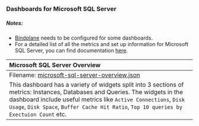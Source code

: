 ### Dashboards for Microsoft SQL Server

##### Notes:

- [Bindplane](https://cloud.google.com/stackdriver/blue-medora) needs to be configured for some dashboards.
- For a detailed list of all the metrics and set up information for Microsoft SQL Server, you can find documentation [here](https://docs.bindplane.bluemedora.com/docs/microsoft-sqlserver).

|Microsoft SQL Server Overview|
|:---------------------|
|Filename: [microsoft-sql-server-overview.json](microsoft-sql-server-overview.json)|
|This dashboard has a variety of widgets split into 3 sections of metrics: Instances, Databases and Queries. The widgets in the dashboard include useful metrics like `Active Connections`, `Disk Usage`, `Disk Space`, `Buffer Cache Hit Ratio`, `Top 10 queries by Exectuion Count` etc.|
